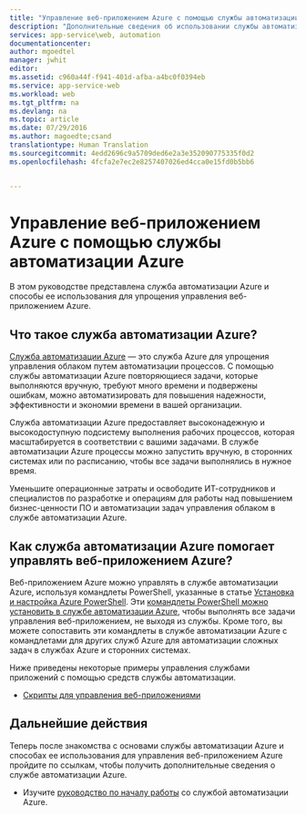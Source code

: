 ```yaml
---
title: "Управление веб-приложением Azure с помощью службы автоматизации Azure | Документация Майкрософт"
description: "Дополнительные сведения об использовании службы автоматизации Azure для управления веб-приложением Azure."
services: app-service\web, automation
documentationcenter: 
author: mgoedtel
manager: jwhit
editor: 
ms.assetid: c960a44f-f941-401d-afba-a4bc0f0394eb
ms.service: app-service-web
ms.workload: web
ms.tgt_pltfrm: na
ms.devlang: na
ms.topic: article
ms.date: 07/29/2016
ms.author: magoedte;csand
translationtype: Human Translation
ms.sourcegitcommit: 4edd2696c9a5709ded6e2a3e352090775335f0d2
ms.openlocfilehash: 4fcfa2e7ec2e8257407026ed4cca0e15fd0b5bb6


---
```

# <a name="managing-azure-web-app-using-azure-automation"></a>Управление веб-приложением Azure с помощью службы автоматизации Azure
В этом руководстве представлена служба автоматизации Azure и способы ее использования для упрощения управления веб-приложением Azure.

## <a name="what-is-azure-automation"></a>Что такое служба автоматизации Azure?
[Служба автоматизации Azure](../automation/automation-intro.md) — это служба Azure для упрощения управления облаком путем автоматизации процессов. С помощью службы автоматизации Azure повторяющиеся задачи, которые выполняются вручную, требуют много времени и подвержены ошибкам, можно автоматизировать для повышения надежности, эффективности и экономии времени в вашей организации.

Служба автоматизации Azure предоставляет высоконадежную и высокодоступную подсистему выполнения рабочих процессов, которая масштабируется в соответствии с вашими задачами. В службе автоматизации Azure процессы можно запустить вручную, в сторонних системах или по расписанию, чтобы все задачи выполнялись в нужное время.

Уменьшите операционные затраты и освободите ИТ-сотрудников и специалистов по разработке и операциям для работы над повышением бизнес-ценности ПО и автоматизации задач управления облаком в службе автоматизации Azure.

## <a name="how-can-azure-automation-help-manage-azure-web-app"></a>Как служба автоматизации Azure помогает управлять веб-приложением Azure?
Веб-приложением Azure можно управлять в службе автоматизации Azure, используя командлеты PowerShell, указанные в статье [Установка и настройка Azure PowerShell](/powershell/azureps-cmdlets-docs). Эти [командлеты PowerShell можно установить в службе автоматизации Azure](https://azure.microsoft.com/blog/announcing-azure-resource-manager-support-azure-automation-runbooks/), чтобы выполнять все задачи управления веб-приложением, не выходя из службы. Кроме того, вы можете сопоставить эти командлеты в службе автоматизации Azure с командлетами для других служб Azure для автоматизации сложных задач в службах Azure и сторонних системах.

Ниже приведены некоторые примеры управления службами приложений с помощью средств службы автоматизации.

* [Скрипты для управления веб-приложениями](https://azure.microsoft.com/documentation/scripts/)

## <a name="next-steps"></a>Дальнейшие действия
Теперь после знакомства с основами службы автоматизации Azure и способах ее использования для управления веб-приложением Azure пройдите по ссылкам, чтобы получить дополнительные сведения о службе автоматизации Azure.

* Изучите [руководство по началу работы](../automation/automation-first-runbook-graphical.md) со службой автоматизации Azure.




<!--HONumber=Dec16_HO1-->


